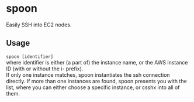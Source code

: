 # spoon

Easily SSH into EC2 nodes.  

## Usage
`spoon [identifier]`  
where identifier is either (a part of) the instance name, or the AWS instance ID (with or without the i- prefix).  
If only one instance matches, spoon instantiates the ssh connection directly. If more than one instances are found, spoon presents you with the list, where you can either choose a specific instance, or csshx into all of them.  